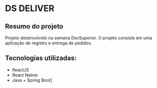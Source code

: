 # DS DELIVER

## Resumo do projeto

Projeto desenvolvido na semana DevSuperior. O projeto consiste em uma aplicação de registro e entrega de pedidos.

## Tecnologias utilizadas: 

* ReactJS
* React Native
* Java + Spring Boot]

